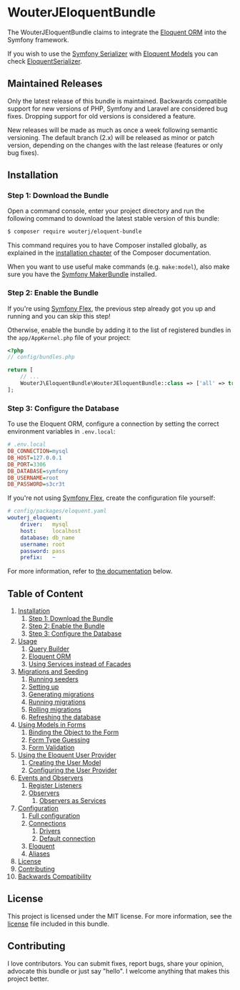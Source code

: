 # WouterJEloquentBundle

The WouterJEloquentBundle claims to integrate the [Eloquent ORM][eloquent]
into the Symfony framework.

If you wish to use the [Symfony Serializer][serializer] with [Eloquent
Models][eloquent-model] you can check [EloquentSerializer][eloquent-serializer].


## Maintained Releases

Only the latest release of this bundle is maintained. Backwards
compatible support for new versions of PHP, Symfony and Laravel are
considered bug fixes. Dropping support for old versions is considered a
feature.

New releases will be made as much as once a week following semantic
versioning. The default branch (2.x) will be released as minor or patch
version, depending on the changes with the last release (features or
only bug fixes).


## Installation

### Step 1: Download the Bundle

Open a command console, enter your project directory and run the
following command to download the latest stable version of this bundle:

```bash
$ composer require wouterj/eloquent-bundle
```

This command requires you to have Composer installed globally, as explained
in the [installation chapter][composer] of the Composer documentation.

When you want to use useful make commands (e.g. ``make:model``), also
make sure you have the [Symfony MakerBundle][maker-bundle] installed.


### Step 2: Enable the Bundle

If you're using [Symfony Flex][symfony-flex], the previous step already got
you up and running and you can skip this step!

Otherwise, enable the bundle by adding it to the list of registered
bundles in the `app/AppKernel.php` file of your project:

```php
<?php
// config/bundles.php

return [
    // ...
    WouterJ\EloquentBundle\WouterJEloquentBundle::class => ['all' => true],
];
```


### Step 3: Configure the Database

To use the Eloquent ORM, configure a connection by setting the correct
environment variables in `.env.local`:

```ini
# .env.local
DB_CONNECTION=mysql
DB_HOST=127.0.0.1
DB_PORT=3306
DB_DATABASE=symfony
DB_USERNAME=root
DB_PASSWORD=s3cr3t
```

If you're not using [Symfony Flex][symfony-flex], create the configuration file
yourself:

```yaml
# config/packages/eloquent.yaml
wouterj_eloquent:
    driver:   mysql
    host:     localhost
    database: db_name
    username: root
    password: pass
    prefix:   ~
```

For more information, refer to [the documentation](#table-of-content) below.


## Table of Content

1. [Installation](#installation)
    1. [Step 1: Download the Bundle](#step-1-download-the-bundle)
    1. [Step 2: Enable the Bundle](#step-2-enable-the-bundle)
    1. [Step 3: Configure the Database](#step-3-configure-the-database)
1. [Usage](docs/usage.rst)
    1. [Query Builder](docs/usage.rst#query-builder)
    1. [Eloquent ORM](docs/usage.rst#eloquent-orm)
    1. [Using Services instead of Facades](docs/usage.rst#using-services-instead-of-facades)
1. [Migrations and Seeding](docs/migrations.rst)
    1. [Running seeders](docs/migrations.rst#running-seeders)
    1. [Setting up](docs/migrations.rst#setting-up)
    1. [Generating migrations](docs/migrations.rst#generating-migrations)
    1. [Running migrations](docs/migrations.rst#running-migrations)
    1. [Rolling migrations](docs/migrations.rst#rolling-back-migrations)
    1. [Refreshing the database](docs/migrations.rst#refreshing-the-database)
1. [Using Models in Forms](docs/forms.rst)
    1. [Binding the Object to the Form](docs/forms.rst#binding-the-object-to-the-form)
    1. [Form Type Guessing](docs/forms.rst#form-type-guessing)
    1. [Form Validation](docs/forms.rst#form-validation)
1. [Using the Eloquent User Provider](docs/security.rst)
    1. [Creating the User Model](docs/security.rst#creating-the-user-model)
    1. [Configuring the User Provider](docs/security.rst#configuring-the-user-provider)
1. [Events and Observers](docs/events.rst)
    1. [Register Listeners](docs/events.rst#register-listeners)
    1. [Observers](docs/events.rst#observers)
        1. [Observers as Services](docs/events.rst#observers-as-services)
1. [Configuration](docs/configuration.rst)
    1. [Full configuration](docs/configuration.rst#full-configuration)
    1. [Connections](docs/configuration.rst#connections)
        1. [Drivers](docs/configuration.rst#drivers)
        1. [Default connection](docs/configuration.rst#default-connection)
    1. [Eloquent](docs/configuration.rst#eloquent)
    1. [Aliases](docs/configuration.rst#aliases)
1. [License][license]
1. [Contributing](#contributing)
1. [Backwards Compatibility](#backwards-compatibility)


## License

This project is licensed under the MIT license. For more information, see the
[license][license] file included in this bundle.


## Contributing

I love contributors. You can submit fixes, report bugs, share your opinion,
advocate this bundle or just say "hello". I welcome anything that makes this
project better.


[serializer]: http://symfony.com/doc/current/components/serializer.html
[eloquent-model]: https://laravel.com/docs/5.4/eloquent#eloquent-model-conventions
[eloquent-serializer]: https://github.com/theofidry/EloquentSerializer/blob/master/README.md
[maker-bundle]: https://symfony.com/doc/current/bundles/SymfonyMakerBundle/index.html
[eloquent]: http://laravel.com/docs/database
[composer]: https://getcomposer.org/doc/00-intro.md
[symfony-flex]: https://symfony.com/doc/current/setup/flex.html
[license]: LICENSE
